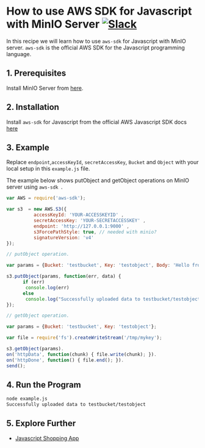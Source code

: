 # How to use AWS SDK for Javascript with MinIO Server [![Slack](https://slack.min.io/slack?type=svg)](https://slack.min.io)

In this recipe we will learn how to use `aws-sdk` for Javascript with MinIO server. `aws-sdk` is the official AWS SDK for the Javascript programming language.

## 1. Prerequisites

Install MinIO Server from [here](https://docs.min.io/docs/minio-quickstart-guide).

## 2. Installation

Install `aws-sdk` for Javascript from the official AWS Javascript SDK docs [here](http://docs.aws.amazon.com/AWSJavaScriptSDK/guide/)

## 3. Example

Replace ``endpoint``,``accessKeyId``, ``secretAccessKey``, ``Bucket`` and ``Object`` with your local setup in this ``example.js`` file.

The example below shows putObject and getObject operations on MinIO server using `aws-sdk `.

```javascript
var AWS = require('aws-sdk');

var s3  = new AWS.S3({
          accessKeyId: 'YOUR-ACCESSKEYID' ,
          secretAccessKey: 'YOUR-SECRETACCESSKEY' ,
          endpoint: 'http://127.0.0.1:9000' ,
          s3ForcePathStyle: true, // needed with minio?
          signatureVersion: 'v4'
});

// putObject operation.

var params = {Bucket: 'testbucket', Key: 'testobject', Body: 'Hello from MinIO!!'};

s3.putObject(params, function(err, data) {
      if (err)
       console.log(err)
      else   
       console.log("Successfully uploaded data to testbucket/testobject");
});

// getObject operation.

var params = {Bucket: 'testbucket', Key: 'testobject'};

var file = require('fs').createWriteStream('/tmp/mykey');

s3.getObject(params).
on('httpData', function(chunk) { file.write(chunk); }).
on('httpDone', function() { file.end(); }).
send();
```

## 4. Run the Program

```sh
node example.js
Successfully uploaded data to testbucket/testobject
```

## 5. Explore Further

* [Javascript Shopping App](https://github.com/minio/minio-js-store-app)
